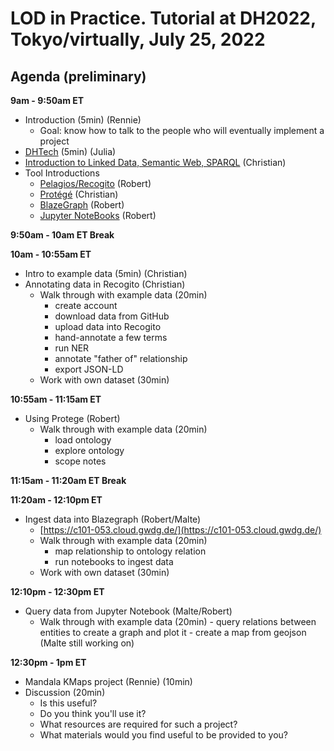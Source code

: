 # LOD in Practice. Tutorial at DH2022, Tokyo/virtually, July 25, 2022

## Agenda (preliminary)

**9am - 9:50am ET**
- Introduction (5min) (Rennie)
    - Goal: know how to talk to the people who will eventually implement a project
- [DHTech](https://docs.google.com/presentation/d/1cx0nP1AWhiLEzeIRNGXUFt40RxZE1kc6WlnZ7dvwvJg/edit?usp=sharing) (5min) (Julia)
- [Introduction to Linked Data, Semantic Web, SPARQL](lod.pdf) (Christian)
- Tool Introductions
    - [Pelagios/Recogito](intro-recogito.pdf) (Robert)
    - [Protégé](protege.pdf) (Christian)
    - [BlazeGraph](intro-blazegraph.pdf) (Robert)
    - [Jupyter NoteBooks](intro-jupyter.pdf) (Robert)

**9:50am - 10am ET Break**

**10am - 10:55am ET**
- Intro to example data (5min) (Christian)
- Annotating data in Recogito (Christian)
     - Walk through with example data (20min)
         - create account
         - download data from GitHub
         - upload data into Recogito
         - hand-annotate a few terms
         - run NER
         - annotate "father of" relationship
         - export JSON-LD
     - Work with own dataset (30min)

**10:55am - 11:15am ET**
-  Using Protege (Robert)
    - Walk through with example data (20min)
         - load ontology
         - explore ontology
         - scope notes

**11:15am - 11:20am ET Break**

**11:20am - 12:10pm ET**
-  Ingest data into Blazegraph (Robert/Malte)
    - [https://c101-053.cloud.gwdg.de/](https://c101-053.cloud.gwdg.de/)
    - Walk through with example data (20min)
         - map relationship to ontology relation
         - run notebooks to ingest data
    - Work with own dataset (30min)

**12:10pm - 12:30pm ET**
- Query data from Jupyter Notebook (Malte/Robert)
    - Walk through with example data (20min)
          - query relations between entities to create a graph and plot it
          - create a map from geojson (Malte still working on)

**12:30pm - 1pm ET**
- Mandala KMaps project (Rennie) (10min) 
- Discussion (20min)
    - Is this useful?
    - Do you think you'll use it?
    - What resources are required for such a project?
    - What materials would you find useful to be provided to you?
